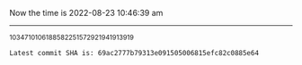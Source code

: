 Now the time is 2022-08-23 10:46:39 am

---

<small>1034710106188582251572921941913919</small>

```txt
Latest commit SHA is: 69ac2777b79313e091505006815efc82c0885e64
```

